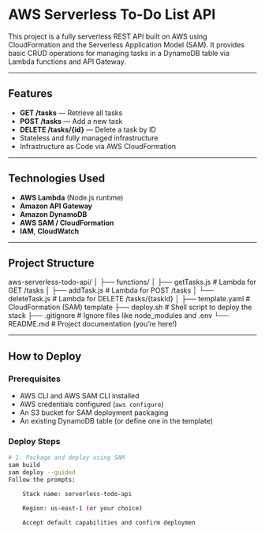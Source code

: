 # AWS Serverless To-Do List API

This project is a fully serverless REST API built on AWS using CloudFormation and the Serverless Application Model (SAM). It provides basic CRUD operations for managing tasks in a DynamoDB table via Lambda functions and API Gateway.

---

## Features

- **GET /tasks** — Retrieve all tasks
- **POST /tasks** — Add a new task
- **DELETE /tasks/{id}** — Delete a task by ID
- Stateless and fully managed infrastructure
- Infrastructure as Code via AWS CloudFormation

---

## Technologies Used

- **AWS Lambda** (Node.js runtime)
- **Amazon API Gateway**
- **Amazon DynamoDB**
- **AWS SAM / CloudFormation**
- **IAM**, **CloudWatch**

---

## Project Structure

aws-serverless-todo-api/
│
├── functions/
│ ├── getTasks.js # Lambda for GET /tasks
│ ├── addTask.js # Lambda for POST /tasks
│ └── deleteTask.js # Lambda for DELETE /tasks/{taskId}
│
├── template.yaml # CloudFormation (SAM) template
├── deploy.sh # Shell script to deploy the stack
├── .gitignore # Ignore files like node_modules and .env
└── README.md # Project documentation (you’re here!)

---

##  How to Deploy

### Prerequisites

- AWS CLI and AWS SAM CLI installed
- AWS credentials configured (`aws configure`)
- An S3 bucket for SAM deployment packaging
- An existing DynamoDB table (or define one in the template)

### Deploy Steps

```bash
# 1. Package and deploy using SAM
sam build
sam deploy --guided
Follow the prompts:

    Stack name: serverless-todo-api

    Region: us-east-1 (or your choice)

    Accept default capabilities and confirm deploymen
